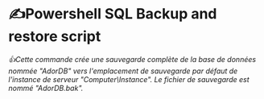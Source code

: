 
# ✍Powershell SQL Backup and restore script 

*👍Cette commande crée une sauvegarde complète de la base de données nommée "AdorDB" vers l'emplacement de sauvegarde par défaut de l'instance de serveur "Computer\Instance". Le fichier de sauvegarde est nommé "AdorDB.bak".*

